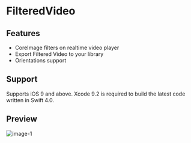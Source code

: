 # FilteredVideo

## Features

- CoreImage filters on realtime video player
- Export Filtered Video to your library
- Orientations support

## Support

Supports iOS 9 and above. Xcode 9.2 is required to build the latest code written in Swift 4.0.

## Preview

![image-1](https://user-images.githubusercontent.com/2278222/47207008-2e00dc00-d39b-11e8-9ec6-8c2ff0765022.jpg)
